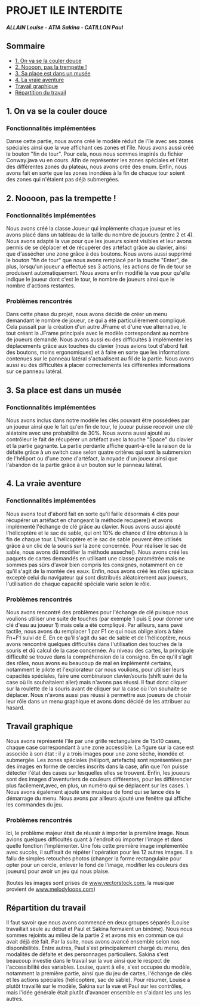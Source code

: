 PROJET ILE INTERDITE
========
##### ALLAIN Louise - ATIA Sakina - CATILLON Paul

## Sommaire
* [1. On va se la couler douce](#1.-On-va-se-la-couler-douce)
* [2. Noooon, pas la trempette !](#2.-Noooon,-pas-la-trempette-!)
* [3. Sa place est dans un musée](#3.-Sa-place-est-dans-un-musée)
* [4. La vraie aventure](#4.-La-vraie-aventure)
* [Travail graphique](#Travail-graphique)
* [Répartition du travail](#Répartition-du-travail)

## 1. On va se la couler douce

### Fonctionnalités implémentées

Danse cette partie, nous avons créé le modèle réduit de l'île avec ses zones spéciales ainsi que la vue affichant ces zones et l'île. Nous avons aussi créé le bouton "fin de tour". Pour cela, nous nous sommes inspirés du fichier Conway.java vu en cours. Afin de représenter les zones spéciales et l'état des différentes zones du plateau, nous avons créé des enum. Enfin, nous avons fait en sorte que les zones inondées à la fin de chaque tour soient des zones qui n'étaient pas déjà submergées.

## 2. Noooon, pas la trempette !

### Fonctionnalités implémentées

Nous avons créé la classe Joueur qui implémente chaque joueur et les avons placé dans un tableau de la taille du nombre de joueurs (entre 2 et 4). Nous avons adapté la vue pour que les joueurs soient visibles et leur avons permis de se déplacer et de récupérer des artéfact grâce au clavier, ainsi que d'assécher une zone grâce à des boutons. Nous avons aussi supprimé le bouton "fin de tour" que nous avons remplacé par la touche "Enter", de plus, lorsqu'un joueur a effectué ses 3 actions, les actions de fin de tour se produisent automatiquement. Nous avons enfin modifié la vue pour qu'elle indique le joueur dont c'est le tour, le nombre de joueurs ainsi que le nombre d'actions restantes.

### Problèmes rencontrés

Dans cette phase du projet, nous avons décidé de créer un menu demandant le nombre de joueur, ce qui a été particulièrement compliqué. Cela passait par la création d'un autre JFrame et d'une vue alternative, le tout créant la JFrame principale avec le modèle correspondant au nombre de joueurs demandé. Nous avons aussi eu des difficultés à implémenter les déplacements grâce aux touches du clavier (nous avions tout d'abord fait des boutons, moins ergonomiques) et à faire en sorte que les informations contenues sur le panneau latéral s'actualisent au fil de la partie. Nous avons aussi eu des difficultés à placer correctements les différentes informations sur ce panneau latéral.

## 3. Sa place est dans un musée

### Fonctionnalités implémentées

Nous avons inclus dans notre modèle les clés pouvant être possédées par un joueur ainsi que le fait qu'en fin de tour, le joueur puisse recevoir une clé aléatoire avec une probabilité de 30%. Nous avons aussi ajouté au contrôleur le fait de récupérer un artéfact avec la touche "Space" du clavier et la partie gagnante. La partie perdante affiche quant-à-elle la raison de la défaite grâce à un switch case selon quatre critères qui sont la submersion de l'héliport ou d'une zone d'artéfact, la noyade d'un joueur ainsi que l'abandon de la partie grâce à un bouton sur le panneau latéral.

## 4. La vraie aventure

### Fonctionnalités implémentées

Nous avons tout d'abord fait en sorte qu'il faille désormais 4 clés pour récupérer un artéfact en changeant la méthode recupere() et avons implémenté l'échange de clé grâce au clavier. 
Nous avons aussi ajouté l'hélicoptère et le sac de sable, qui ont 10% de chance d'être obtenus à la fin de chaque tour. L'hélicoptère et le sac de sable peuvent être utilisés grâce à un clic de la souris sur la zone concernée. Pour réaliser le sac de sable, nous avons dû modifier la méthode asseche(). 
Nous avons créé les paquets de cartes demandés en utilisant une classe paramétrée mais ne sommes pas sûrs d'avoir bien compris les consignes, notamment en ce qu'il s'agit de la montée des eaux.
Enfin, nous avons créé les rôles spéciaux excepté celui du navigateur qui sont distribués aléatoirement aux joueurs, l'utilisation de chaque capacité spéciale varie selon le rôle.

### Problèmes rencontrés

Nous avons rencontré des problèmes pour l'échange de clé puisque nous voulions utiliser une suite de touches (par exemple 1 puis E pour donner une clé d'eau au joueur 1) mais cela a été compliqué. Par ailleurs, sans pavé tactile, nous avons du remplacer 1 par F1 ce qui nous oblige alors à faire Fn+F1 suivi de E. 
En ce qu'il s'agit du sac de sable et de l'hélicoptère, nous avons rencontré quelques difficultés dans l'utilisation des touches de la souris et dû calcul de la case concernée. 
Au niveau des cartes, la principale difficulté se trouve dans la compréhension de la consigne.
En ce qu'il s'agit des rôles, nous avons eu beaucoup de mal en implémenté certains, notamment le pilote et l'explorateur car nous voulions, pour utiliser leurs capacités spéciales, faire une combinaison clavier/souris (shift suivi de la case où ils souhaitaient aller) mais n'avons pas réussi. Il faut donc cliquer sur la roulette de la souris avant de cliquer sur la case où l'on souhaite se déplacer. Nous n'avons aussi pas réussi à permettre aux joueurs de choisir leur rôle dans un menu graphique et avons donc décidé de les attribuer au hasard. 

## Travail graphique
Nous avons représenté l'île par une grille rectangulaire de 15x10 cases, chaque case correspondant à une zone accessible. La figure sur la case est associée à son état : il y a trois images pour une zone sèche, inondée et submergée. Les zones spéciales (héliport, artefacts) sont représentées par des images en forme de cercles inscrits dans la case, afin que l'on puisse détecter l'état des cases sur lesquelles elles se trouvent. Enfin, les joueurs sont des images d'aventuriers de couleurs différentes, pour les différencier plus facilement,avec, en plus, un numéro qui se déplacent sur les cases. \\
Nous avons également ajouté une musique de fond qui se lance dès le démarrage du menu. Nous avons par ailleurs ajouté une fenêtre qui affiche les commandes du jeu.

### Problèmes rencontrés
Ici, le problème majeur était de réussir à importer la première image. Nous avions quelques difficultés quant à l'endroit où importer l'image et dans quelle fonction l'implémenter. Une fois cette première image implémentée avec succès, il suffisait de répéter l'opération pour les 12 autres images. Il a fallu de simples retouches photos (changer la forme rectangulaire pour opter pour un cercle, enlever le fond de l'image, modifier les couleurs des joueurs) pour avoir un jeu qui nous plaise.

(toutes les images sont prises de www.vectorstock.com, la musique provient de www.melodyloops.com)

## Répartition du travail
Il faut savoir que nous avons commencé en deux groupes séparés (Louise travaillait seule au début et Paul et Sakina formaient un binôme). Nous nous sommes rejoints au milieu de la partie 2 et avons mis en commun ce qui avait déjà été fait. 
Par la suite, nous avons avancé ensemble selon nos disponibilités. Entre autres, Paul s'est principalement chargé du menu, des modalités de défaite et des personnages particuliers. Sakina s'est beaucoup investie dans le travail sur la vue ainsi que le respect de l'accessibilité des variables. Louise, quant à elle, s'est occupée du modèle, notamment la première partie, ainsi que du jeu de cartes, l'échange de clés et les actions spéciales (hélicoptère, sac de sable).
Pour résumer, Louise a plutôt travaillé sur le modèle, Sakina sur la vue et Paul sur les contrôles, mais l'idée générale était plutôt d'avancer ensemble en s'aidant les uns les autres.
